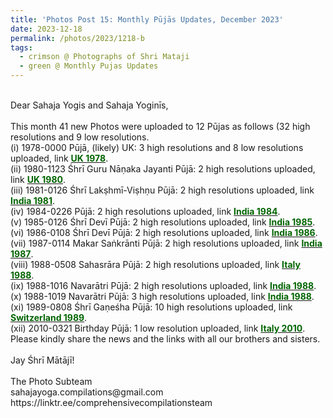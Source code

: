 ```yaml
---
title: 'Photos Post 15: Monthly Pūjās Updates, December 2023'
date: 2023-12-18
permalink: /photos/2023/1218-b
tags:
  - crimson @ Photographs of Shri Mataji
  - green @ Monthly Pujas Updates
---
```


<p>
<br>
Dear Sahaja Yogis and Sahaja Yoginīs,<br>
<br>
This month 41 new Photos were uploaded to 12 Pūjas as follows (32 high resolutions and 9 low resolutions.<br>
(i) 1978-0000 Pūjā, (likely) UK: 3 high resolutions and 8 low resolutions uploaded, link <a href="https://eternalmoments.smugmug.com/Countries/UK/1978"> <font color="DarkGreen"><b>UK 1978</b></font></a>.<br>
(ii) 1980-1123 Śhrī Guru Nāṇaka Jayanti Pūjā: 2 high resolutions uploaded, link <a href="https://eternalmoments.smugmug.com/Countries/UK/1980"> <font color="DarkGreen"><b>UK 1980</b></font></a>.<br>
(iii) 1981-0126 Śhrī Lakṣhmī-Viṣhṇu Pūjā: 2 high resolutions uploaded, link <a href="https://eternalmoments.smugmug.com/Countries/India/1981"> <font color="DarkGreen"><b>India 1981</b></font></a>.<br>
(iv) 1984-0226 Pūjā: 2 high resolutions uploaded, link <a href="https://eternalmoments.smugmug.com/Countries/India/1984"> <font color="DarkGreen"><b>India 1984</b></font></a>.<br>
(v) 1985-0126 Śhrī Devī Pūjā: 2 high resolutions uploaded, link <a href="https://eternalmoments.smugmug.com/Countries/India/1985"> <font color="DarkGreen"><b>India 1985</b></font></a>.<br>
(vi) 1986-0108 Śhrī Devī Pūjā: 2 high resolutions uploaded, link <a href="https://eternalmoments.smugmug.com/Countries/India/1986"> <font color="DarkGreen"><b>India 1986</b></font></a>.<br>
(vii) 1987-0114 Makar Saṅkrānti Pūjā: 2 high resolutions uploaded, link <a href="https://eternalmoments.smugmug.com/Countries/India/1987"> <font color="DarkGreen"><b>India 1987</b></font></a>.<br>
(viii) 1988-0508 Sahasrāra Pūjā: 2 high resolutions uploaded, link <a href="https://eternalmoments.smugmug.com/Countries/Italy/1988"> <font color="DarkGreen"><b>Italy 1988</b></font></a>.<br>
(ix) 1988-1016 Navarātri Pūjā: 2 high resolutions uploaded, link <a href="https://eternalmoments.smugmug.com/Countries/India/1988"> <font color="DarkGreen"><b>India 1988</b></font></a>.<br>
(x) 1988-1019 Navarātri Pūjā: 3 high resolutions uploaded, link <a href="https://eternalmoments.smugmug.com/Countries/India/1988"> <font color="DarkGreen"><b>India 1988</b></font></a>.<br>
(xi) 1989-0808 Śhrī Gaṇeśha Pūjā: 10 high resolutions uploaded, link <a href="https://eternalmoments.smugmug.com/Countries/Switzerland/1988"> <font color="DarkGreen"><b>Switzerland 1989</b></font></a>.<br>
(xii) 2010-0321 Birthday Pūjā: 1 low resolution uploaded, link <a href="https://eternalmoments.smugmug.com/Countries/Italy/2010"> <font color="DarkGreen"><b>Italy 2010</b></font></a>.<br>
Please kindly share the news and the links with all our brothers and sisters.<br>
<br>
Jay Śhrī Mātājī!<br>
<br>
The Photo Subteam<br>
sahajayoga.compilations@gmail.com<br>
https://linktr.ee/comprehensivecompilationsteam<br>
</p>